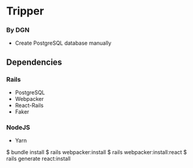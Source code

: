 # Tripper
### By DGN

* Create PostgreSQL database manually

## Dependencies

### Rails
  * PostgreSQL
  * Webpacker
  * React-Rails
  * Faker

### NodeJS
  * Yarn

$ bundle install
$ rails webpacker:install
$ rails webpacker:install:react
$ rails generate react:install